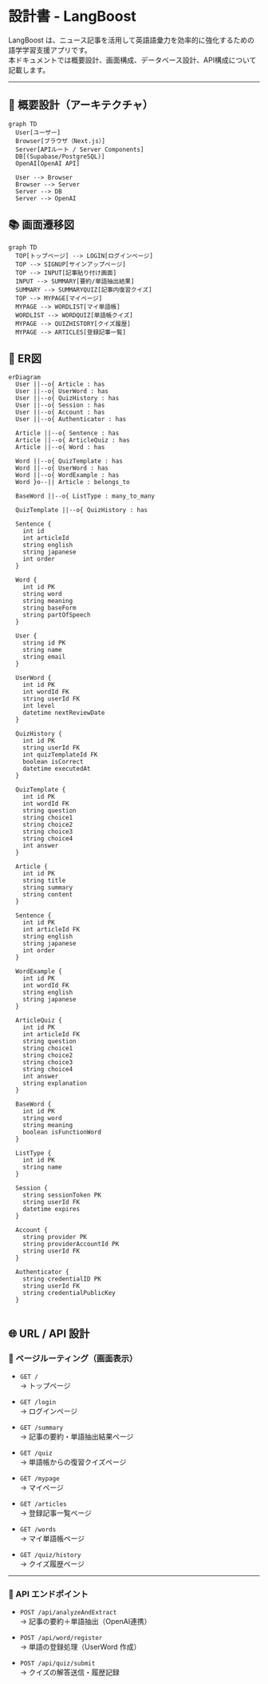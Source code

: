 # 設計書 - LangBoost

LangBoost は、ニュース記事を活用して英語語彙力を効率的に強化するための語学学習支援アプリです。  
本ドキュメントでは概要設計、画面構成、データベース設計、API構成について記載します。

---

## 🧭 概要設計（アーキテクチャ）

```mermaid
graph TD
  User[ユーザー]
  Browser[ブラウザ（Next.js）]
  Server[APIルート / Server Components]
  DB[(Supabase/PostgreSQL)]
  OpenAI[OpenAI API]

  User --> Browser
  Browser --> Server
  Server --> DB
  Server --> OpenAI
```

## 📚 画面遷移図

```mermaid
graph TD
  TOP[トップページ] --> LOGIN[ログインページ]
  TOP --> SIGNUP[サインアップページ]
  TOP --> INPUT[記事貼り付け画面]
  INPUT --> SUMMARY[要約/単語抽出結果]
  SUMMARY --> SUMMARYQUIZ[記事内復習クイズ]
  TOP --> MYPAGE[マイページ]
  MYPAGE --> WORDLIST[マイ単語帳]
  WORDLIST --> WORDQUIZ[単語帳クイズ]
  MYPAGE --> QUIZHISTORY[クイズ履歴]
  MYPAGE --> ARTICLES[登録記事一覧]
```

## 🧩 ER図

```mermaid
erDiagram
  User ||--o{ Article : has
  User ||--o{ UserWord : has
  User ||--o{ QuizHistory : has
  User ||--o{ Session : has
  User ||--o{ Account : has
  User ||--o{ Authenticator : has

  Article ||--o{ Sentence : has
  Article ||--o{ ArticleQuiz : has
  Article ||--o{ Word : has

  Word ||--o{ QuizTemplate : has
  Word ||--o{ UserWord : has
  Word ||--o{ WordExample : has
  Word }o--|| Article : belongs_to

  BaseWord ||--o{ ListType : many_to_many

  QuizTemplate ||--o{ QuizHistory : has

  Sentence {
    int id
    int articleId
    string english
    string japanese
    int order
  }

  Word {
    int id PK
    string word
    string meaning
    string baseForm
    string partOfSpeech
  }

  User {
    string id PK
    string name
    string email
  }

  UserWord {
    int id PK
    int wordId FK
    string userId FK
    int level
    datetime nextReviewDate
  }

  QuizHistory {
    int id PK
    string userId FK
    int quizTemplateId FK
    boolean isCorrect
    datetime executedAt
  }

  QuizTemplate {
    int id PK
    int wordId FK
    string question
    string choice1
    string choice2
    string choice3
    string choice4
    int answer
  }

  Article {
    int id PK
    string title
    string summary
    string content
  }

  Sentence {
    int id PK
    int articleId FK
    string english
    string japanese
    int order
  }

  WordExample {
    int id PK
    int wordId FK
    string english
    string japanese
  }

  ArticleQuiz {
    int id PK
    int articleId FK
    string question
    string choice1
    string choice2
    string choice3
    string choice4
    int answer
    string explanation
  }

  BaseWord {
    int id PK
    string word
    string meaning
    boolean isFunctionWord
  }

  ListType {
    int id PK
    string name
  }

  Session {
    string sessionToken PK
    string userId FK
    datetime expires
  }

  Account {
    string provider PK
    string providerAccountId PK
    string userId FK
  }

  Authenticator {
    string credentialID PK
    string userId FK
    string credentialPublicKey
  }


```

## 🌐 URL / API 設計

### 🔹 ページルーティング（画面表示）

- `GET /`  
  → トップページ

- `GET /login`  
  → ログインページ

- `GET /summary`  
  → 記事の要約・単語抽出結果ページ

- `GET /quiz`  
  → 単語帳からの復習クイズページ

- `GET /mypage`  
  → マイページ

- `GET /articles`  
  → 登録記事一覧ページ

- `GET /words`  
  → マイ単語帳ページ

- `GET /quiz/history`  
  → クイズ履歴ページ

---

### 🔹 API エンドポイント

- `POST /api/analyzeAndExtract`  
  → 記事の要約＋単語抽出（OpenAI連携）

- `POST /api/word/register`  
  → 単語の登録処理（UserWord 作成）

- `POST /api/quiz/submit`  
  → クイズの解答送信・履歴記録
